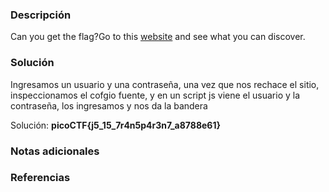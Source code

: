 
### Descripción 
Can you get the flag?Go to this [website](http://saturn.picoctf.net:63652/) and see what you can discover.
### Solución
Ingresamos un usuario y una contraseña, una vez que nos rechace el sitio, inspeccionamos el cofgio fuente, y en un script js viene el usuario y la contraseña, los ingresamos y nos da la bandera 

Solución: **picoCTF{j5_15_7r4n5p4r3n7_a8788e61}**
### Notas adicionales


### Referencias 

